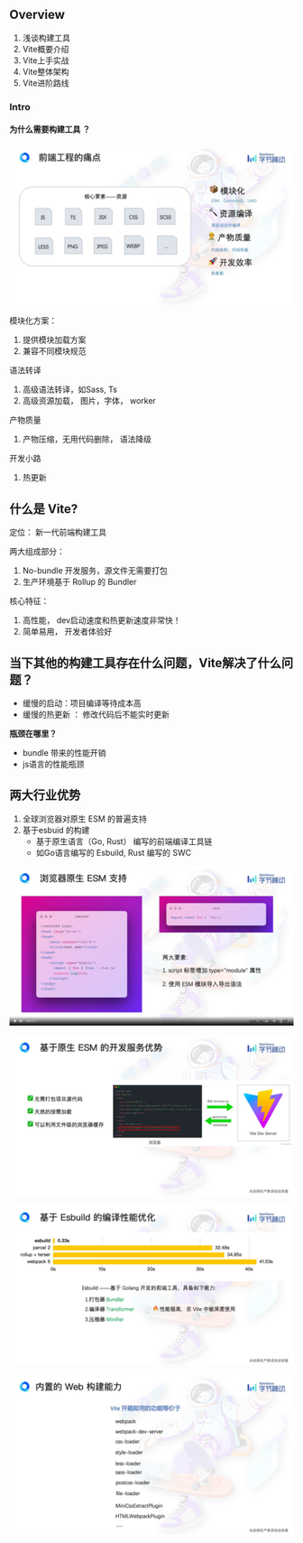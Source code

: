 ## Overview

1. 浅谈构建工具
2. Vite概要介绍
3. Vite上手实战
4. Vite整体架构
5. Vite进阶路线



### Intro

#### 为什么需要构建工具 ？

![image-20231020154551804](assets/image-20231020154551804.png)



模块化方案：

1. 提供模块加载方案
2. 兼容不同模块规范

语法转译

1. 高级语法转译，如Sass, Ts
2. 高级资源加载， 图片，字体， worker

产物质量

1. 产物压缩，无用代码删除， 语法降级

开发小路

1. 热更新



## 什么是 Vite?

定位： 新一代前端构建工具

两大组成部分：

1. No-bundle 开发服务，源文件无需要打包
2. 生产环境基于 Rollup 的 Bundler

核心特征：

1. 高性能， dev启动速度和热更新速度非常快！
2. 简单易用， 开发者体验好



## 当下其他的构建工具存在什么问题，Vite解决了什么问题？

- 缓慢的启动：项目编译等待成本高
- 缓慢的热更新 ： 修改代码后不能实时更新

**瓶颈在哪里？**

- bundle 带来的性能开销
- js语言的性能瓶颈



## 两大行业优势

1. 全球浏览器对原生 ESM 的普遍支持
2. 基于esbuid 的构建
   - 基于原生语言（Go, Rust） 编写的前端编译工具链
   - 如Go语言编写的 Esbuild, Rust 编写的 SWC

![image-20231020155822710](assets/image-20231020155822710.png)

![image-20231020155836741](assets/image-20231020155836741.png)

![image-20231020155940260](assets/image-20231020155940260.png)

![image-20231020160025727](assets/image-20231020160025727.png)

